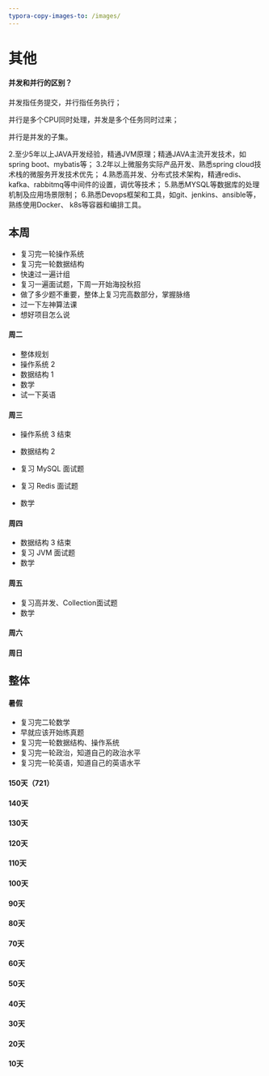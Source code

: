 ```yaml
---
typora-copy-images-to: /images/
---
```


# 其他

#### 并发和并行的区别？

并发指任务提交，并行指任务执行；

并行是多个CPU同时处理，并发是多个任务同时过来；

并行是并发的子集。





2.至少5年以上JAVA开发经验，精通JVM原理；精通JAVA主流开发技术，如spring boot、mybatis等； 
3.2年以上微服务实际产品开发、熟悉spring cloud技术栈的微服务开发技术优先；
4.熟悉高并发、分布式技术架构，精通redis、kafka、rabbitmq等中间件的设置，调优等技术；
5.熟悉MYSQL等数据库的处理机制及应用场景限制；
6.熟悉Devops框架和工具，如git、jenkins、ansible等，熟练使用Docker、 k8s等容器和编排工具。





## 本周

- 复习完一轮操作系统
- 复习完一轮数据结构
- 快速过一遍计组
- 复习一遍面试题，下周一开始海投秋招
- 做了多少题不重要，整体上复习完高数部分，掌握脉络
- 过一下左神算法课
- 想好项目怎么说



#### 周二

- 整体规划
- 操作系统 2
- 数据结构 1
- 数学
- 试一下英语



#### 周三

- 操作系统 3 结束
- 数据结构 2
- 复习 MySQL 面试题

- 复习 Redis 面试题
- 数学



#### 周四

- 数据结构 3 结束
- 复习 JVM 面试题
- 数学



#### 周五

- 复习高并发、Collection面试题
- 数学



#### 周六



#### 周日



## 整体

#### 暑假

- 复习完二轮数学
- 早就应该开始练真题
- 复习完一轮数据结构、操作系统
- 复习完一轮政治，知道自己的政治水平
- 复习完一轮英语，知道自己的英语水平



#### 150天（721）



#### 140天



#### 130天



#### 120天



#### 110天



#### 100天



#### 90天



#### 80天



#### 70天



#### 60天



#### 50天



#### 40天



#### 30天



#### 20天



#### 10天



